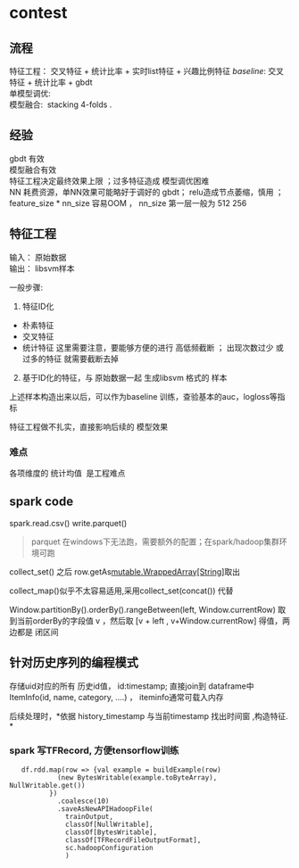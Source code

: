 # contest
## 流程
特征工程： 交叉特征 + 统计比率 + 实时list特征 + 兴趣比例特征
*baseline*: 交叉特征 + 统计比率 + gbdt   
单模型调优:    
模型融合:  stacking 4-folds .    

## 经验

gbdt 有效   
模型融合有效   
特征工程决定最终效果上限 ；过多特征造成 模型调优困难   
NN 耗费资源，单NN效果可能略好于调好的 gbdt； relu造成节点萎缩，慎用 ； feature_size * nn_size 容易OOM ， nn_size 第一层一般为   512 256 

## 特征工程

输入： 原始数据  
输出： libsvm样本

一般步骤:  

1.  特征ID化   
* 朴素特征
* 交叉特征
* 统计特征 
这里需要注意，要能够方便的进行 高低频截断 ； 出现次数过少 或过多的特征 就需要截断去掉 
2. 基于ID化的特征，与 原始数据一起 生成libsvm 格式的 样本 

上述样本构造出来以后，可以作为baseline 训练，查验基本的auc，logloss等指标     


特征工程做不扎实，直接影响后续的 模型效果 

### 难点

各项维度的 统计均值  是工程难点 


## spark code

spark.read.csv() 
write.parquet()  
> parquet 在windows下无法跑，需要额外的配置；在spark/hadoop集群环境可跑

collect_set()  之后 row.getAs[mutable.WrappedArray[String]](field_name)取出 

collect_map()似乎不太容易适用,采用collect_set(concat()) 代替

Window.partitionBy().orderBy().rangeBetween(left, Window.currentRow)  取到当前orderBy的字段值 v ，然后取  [v + left , v+Window.currentRow] 得值，两边都是 闭区间

##  针对历史序列的编程模式 
存储uid对应的所有 历史id值，  id:timestamp; 直接join到 dataframe中
ItemInfo(id, name, category, ....) ， iteminfo通常可载入内存 

后续处理时，*依据 history_timestamp 与当前timestamp 找出时间窗 ,构造特征. *


### spark 写TFRecord, 方便tensorflow训练
```
   df.rdd.map(row => {val example = buildExample(row)
            (new BytesWritable(example.toByteArray), NullWritable.get())
          })
            .coalesce(10)
            .saveAsNewAPIHadoopFile(
              trainOutput,
              classOf[NullWritable],
              classOf[BytesWritable],
              classOf[TFRecordFileOutputFormat],
              sc.hadoopConfiguration
              ) 
```





